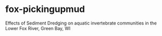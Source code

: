 # fox-pickingupmud
Effects of Sediment Dredging on aquatic invertebrate communities in the Lower Fox River, Green Bay, WI
